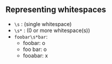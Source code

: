 ## Representing whitespaces
- `\s` : (single whitespace)
- `\s*` : (0 or more whitespace(s))
- `foobar\s*bar`:
	- foobar: o
	- foo  bar: o
	- fooabar: x